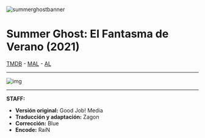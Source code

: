 ![summerghostbanner](https://server3.myimageen.com/file/imageen/2023/10/18/4ec9660992a403987a1629432f1777e7.png)
# Summer Ghost: El Fantasma de Verano (2021)

[TMDB](https://www.themoviedb.org/movie/798544) - [MAL](https://myanimelist.net/anime/48171/Summer_Ghost) - [AL](https://anilist.co/anime/130050/Summer-Ghost/)

---

![img](https://cdn.discordapp.com/emojis/892679533231235123.webp?size=96&quality=lossless)

---

**STAFF:**
- **Versión original:** Good Job! Media
- **Traducción y adaptación:** Zagon
- **Corrección:** Blue
- **Encode:** RaiN
